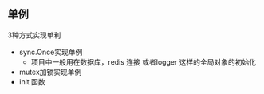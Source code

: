 ## 单例

3种方式实现单利
- sync.Once实现单例  
  - 项目中一般用在数据库，redis 连接 或者logger 这样的全局对象的初始化
- mutex加锁实现单例
- init 函数 





